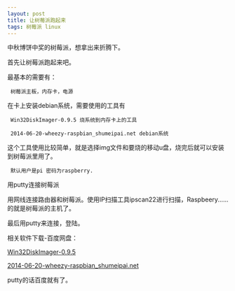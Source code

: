 ```yaml
---
layout: post  
title: 让树莓派跑起来  
tags: 树莓派 linux
---
```


中秋博饼中奖的树莓派，想拿出来折腾下。

首先让树莓派跑起来吧。

最基本的需要有：

     树莓派主板，内存卡，电源

在卡上安装debian系统，需要使用的工具有

     Win32DiskImager-0.9.5 烧系统到内存卡上的工具

     2014-06-20-wheezy-raspbian_shumeipai.net debian系统


这个工具使用比较简单，就是选择img文件和要烧的移动u盘，烧完后就可以安装到树莓派里用了。

     默认用户是pi 密码为raspberry.

用putty连接树莓派

用网线连接路由器和树莓派。使用IP扫描工具ipscan22进行扫描，Raspbeery......的就是树莓派的主机了。

最后用putty来连接，登陆。

相关软件下载-百度网盘：

[Win32DiskImager-0.9.5](http://pan.baidu.com/s/1eQoyu2m)

[2014-06-20-wheezy-raspbian_shumeipai.net](http://pan.baidu.com/s/1kTECAI7)

putty的话百度就有了。

	

